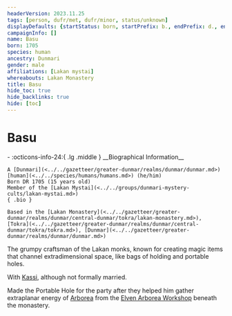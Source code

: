 ```yaml
---
headerVersion: 2023.11.25
tags: [person, dufr/met, dufr/minor, status/unknown]
displayDefaults: {startStatus: born, startPrefix: b., endPrefix: d., endStatus: died}
campaignInfo: []
name: Basu
born: 1705
species: human
ancestry: Dunmari
gender: male
affiliations: [Lakan mystai]
whereabouts: Lakan Monastery
title: Basu
hide_toc: true
hide_backlinks: true
hide: [toc]
---
```

# Basu
<div class="grid cards ext-narrow-margin ext-one-column" markdown>
- :octicons-info-24:{ .lg .middle } __Biographical Information__

    A [Dunmari](<../../gazetteer/greater-dunmar/realms/dunmar/dunmar.md>) [human](<../../species/humans/humans.md>) (he/him)  
    Born DR 1705 (15 years old)  
    Member of the [Lakan Mystai](<../../groups/dunmari-mystery-cults/lakan-mystai.md>)  
    { .bio }

    Based in the [Lakan Monastery](<../../gazetteer/greater-dunmar/realms/dunmar/central-dunmar/tokra/lakan-monastery.md>), [Tokra](<../../gazetteer/greater-dunmar/realms/dunmar/central-dunmar/tokra/tokra.md>), [Dunmar](<../../gazetteer/greater-dunmar/realms/dunmar/dunmar.md>)
</div>


The grumpy craftsman of the Lakan monks, known for creating magic items that channel extradimensional space, like bags of holding and portable holes. 

With [Kassi](<./kassi.md>), although not formally married. 

Made the Portable Hole for the party after they helped him gather extraplanar energy of [Arborea](<../../cosmology/multiverse/spiritual-realms/primal-realms/arborea.md>) from the [Elven Arborea Workshop](<../../gazetteer/greater-dunmar/dunmari-basin/elven-arborea-workshop.md>) beneath the monastery. 